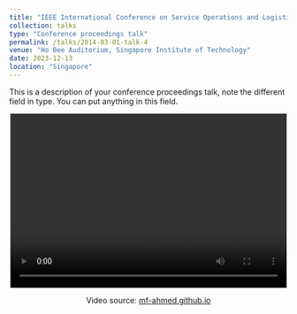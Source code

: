 ```yaml
---
title: "IEEE International Conference on Service Operations and Logistics, and Informatics (SOLI 2023) "
collection: talks
type: "Conference proceedings talk"
permalink: /talks/2014-03-01-talk-4
venue: "Ho Bee Auditorium, Singapore Institute of Technology"
date: 2023-12-13
location: "Singapore"
---
```


This is a description of your conference proceedings talk, note the different field in type. You can put anything in this field.
<div style="text-align: center;">
    <video width="500" height="315" controls autoplay>
        <source src="https://mf-ahmed.github.io/mfa/files/videos/2.mp4" type="video/mp4">
        Your browser does not support the video tag. Please <a href="https://mf-ahmed.github.io/mfa/files/videos/2.mp4" target="_blank">download the video</a> to watch it.
    </video>
    <p>
        Video source: <a href="https://mf-ahmed.github.io/mfa/files/videos/2.mp4" target="_blank">mf-ahmed.github.io</a>
    </p>
</div>